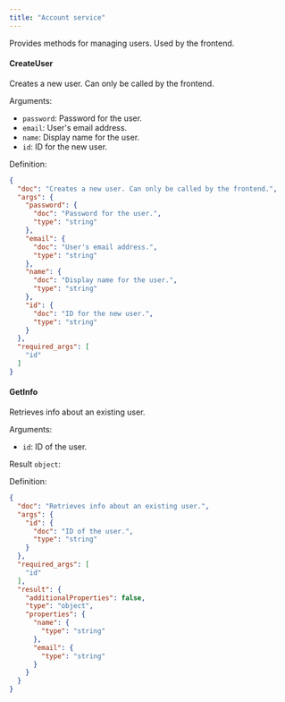 ```yaml
---
title: "Account service"
---
```


Provides methods for managing users. Used by the frontend.

#### CreateUser
Creates a new user. Can only be called by the frontend.

Arguments:
- `password`: Password for the user.
- `email`: User's email address.
- `name`: Display name for the user.
- `id`: ID for the new user.


Definition:
```json
{
  "doc": "Creates a new user. Can only be called by the frontend.",
  "args": {
    "password": {
      "doc": "Password for the user.",
      "type": "string"
    },
    "email": {
      "doc": "User's email address.",
      "type": "string"
    },
    "name": {
      "doc": "Display name for the user.",
      "type": "string"
    },
    "id": {
      "doc": "ID for the new user.",
      "type": "string"
    }
  },
  "required_args": [
    "id"
  ]
}
```

#### GetInfo
Retrieves info about an existing user.

Arguments:
- `id`: ID of the user.

Result `object`: 

Definition:
```json
{
  "doc": "Retrieves info about an existing user.",
  "args": {
    "id": {
      "doc": "ID of the user.",
      "type": "string"
    }
  },
  "required_args": [
    "id"
  ],
  "result": {
    "additionalProperties": false,
    "type": "object",
    "properties": {
      "name": {
        "type": "string"
      },
      "email": {
        "type": "string"
      }
    }
  }
}
```


